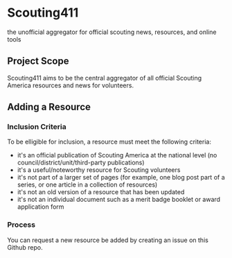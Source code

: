 # Scouting411

the unofficial aggregator for official scouting news, resources, and online tools

## Project Scope

Scouting411 aims to be the central aggregator of all official Scouting America resources and news for volunteers.

## Adding a Resource

### Inclusion Criteria

To be elligible for inclusion, a resource must meet the following criteria:

- it's an official publication of Scouting America at the national level (no council/district/unit/third-party publications)
- it's a useful/noteworthy resource for Scouting volunteers
- it's not part of a larger set of pages (for example, one blog post part of a series, or one article in a collection of resources)
- it's not an old version of a resource that has been updated
- it's not an individual document such as a merit badge booklet or award application form

### Process

You can request a new resource be added by creating an issue on this Github repo.